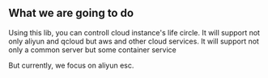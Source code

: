 ## What we are going to do
Using this lib, you can controll cloud instance's life circle.
It will support not only aliyun and qcloud but aws and other cloud services.
It will support not only a common server but some container service

But currently, we focus on aliyun esc.
